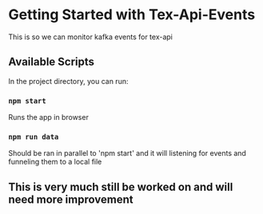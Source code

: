 # Getting Started with Tex-Api-Events

This is so we can monitor kafka events for tex-api

## Available Scripts

In the project directory, you can run:

### `npm start`

Runs the app in browser

### `npm run data`

Should be ran in parallel to 'npm start' and it will listening for events and funneling them to a local file

## This is very much still be worked on and will need more improvement
